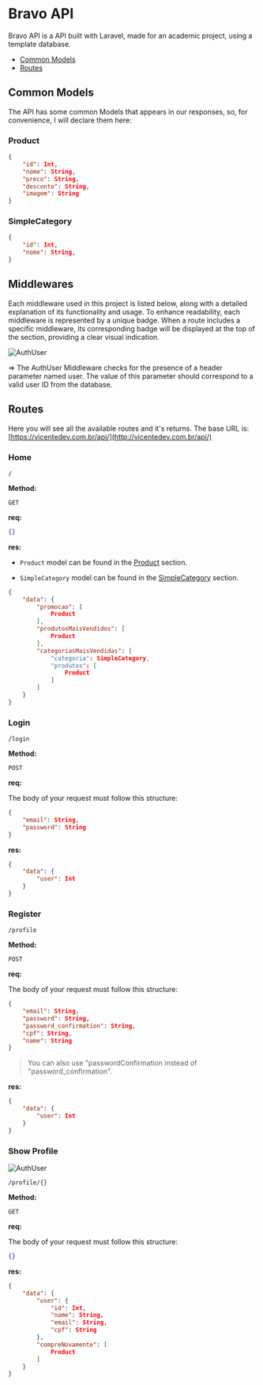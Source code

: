 # Bravo API

Bravo API is a API built with Laravel, made for an academic project, using a template database.

- [Common Models](#common-models)
- [Routes](#routes)

## Common Models

The API has some common Models that appears in our responses, so, for convenience, I will declare them here:

### Product

```json
{
    "id": Int,
    "nome": String,
    "preco": String,
    "desconto": String,
    "imagem": String
}
```

### SimpleCategory

```json
{
    "id": Int,
    "nome": String,
}
```

## Middlewares

Each middleware used in this project is listed below, along with a detailed explanation of its functionality and usage. To enhance readability, each middleware is represented by a unique badge. When a route includes a specific middleware, its corresponding badge will be displayed at the top of the section, providing a clear visual indication.

![AuthUser](https://img.shields.io/badge/AuthUser-yellow)

&rArr; The AuthUser Middleware checks for the presence of a header parameter named user. The value of this parameter should correspond to a valid user ID from the database.

## Routes

Here you will see all the available routes and it's returns. The base URL is: [https://vicentedev.com.br/api/](http://vicentedev.com.br/api/)

### Home

``` / ```

**Method:**

```http
GET
```

**req:**

```json
{}
```

**res:**

- `Product` model can be found in the [Product](#product) section.

- `SimpleCategory` model can be found in the [SimpleCategory](#simplecategory) section.

```json
{
    "data": {
        "promocao": [
            Product
        ],
        "produtosMaisVendidos": [
            Product
        ],
        "categoriasMaisVendidas": [
            "categoria": SimpleCategory,
            "produtos": [
                Product
            ]
        ]
    }
}
```

### Login

``` /login ```

**Method:**

```http
POST
```

**req:**

The body of your request must follow this structure:

```json
{
    "email": String,
    "password": String
}
```

**res:**

```json
{
    "data": {
        "user": Int
    }
}
```

### Register

``` /profile ```

**Method:**

```http
POST
```

**req:**

The body of your request must follow this structure:

```json
{
    "email": String,
    "password": String,
    "password_confirmation": String,
    "cpf": String,
    "name": String
}
```

>You can also use "passwordConfirmation instead of "password_confirmation".

**res:**

```json
{
    "data": {
        "user": Int
    }
}
```

### Show Profile

![AuthUser](https://img.shields.io/badge/AuthUser-yellow)

``` /profile/{} ```

**Method:**

```http
GET
```

**req:**

The body of your request must follow this structure:

```json
{}
```

**res:**

```json
{
    "data": {
        "user": {
            "id": Int,
            "name": String,
            "email": String,
            "cpf": String
        },
        "compreNovamente": [
            Product
        ]
    }
}
```
